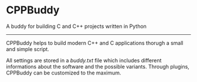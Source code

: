 # CPPBuddy
A buddy for building C and C++ projects written in Python

-----

CPPBuddy helps to build modern C++ and C applications thorugh a small and simple script.

All settings are stored in a *buddy.txt* file which includes different informations about the software and the possible variants.
Through plugins, CPPBuddy can be customized to the maximum.
